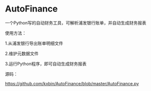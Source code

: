 # AutoFinance
一个Python写的自动财务工具，可解析浦发银行账单，并自动生成财务报表

使用方法：

1.从浦发银行导出账单明细文件

2.维护元数据文件

3.运行Python程序，即可自动生成财务报表

源码：

https://github.com/kxbin/AutoFinance/blob/master/AutoFinance.py
